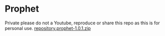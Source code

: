 # Prophet
Private please do not a Youtube, reproduce or share this repo as this is for personal use.
<a href="repository.prophet-1.0.1.zip">repository.prophet-1.0.1.zip</a>
